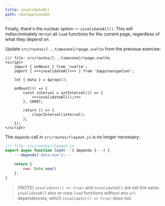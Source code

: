 ```yaml
---
title: invalidateAll
path: /Europe/London
---
```


Finally, there's the nuclear option — `invalidateAll()`. This will indiscriminately re-run all `load` functions for the current page, regardless of what they depend on.

Update `src/routes/[...timezone]/+page.svelte` from the previous exercise:

```svelte
/// file: src/routes/[...timezone]/+page.svelte
<script>
	import { onMount } from 'svelte';
	import { +++invalidateAll+++ } from '$app/navigation';

	let { data } = $props();

	onMount(() => {
		const interval = setInterval(() => {
			+++invalidateAll();+++
		}, 1000);

		return () => {
			clearInterval(interval);
		};
	});
</script>
```

The `depends` call in `src/routes/+layout.js` is no longer necessary:

```js
/// file: src/routes/+layout.js
export async function load(---{ depends }---) {
	---depends('data:now');---

	return {
		now: Date.now()
	};
}
```

> [!NOTE] `invalidate(() => true)` and `invalidateAll` are _not_ the same. `invalidateAll` also re-runs `load` functions without any `url` dependencies, which `invalidate(() => true)` does not.
